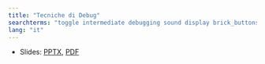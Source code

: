```yaml
---
title: "Tecniche di Debug"
searchterms: "toggle intermediate debugging sound display brick_buttons debugging_techniques"
lang: "it"
---
```

 <ul>
 <li class="ng-binding">Slides:
 <a href="translations/it/intermediate/Tecniche di Debug.pptx">PPTX</a>,
 <a href="translations/it/intermediate/Tecniche di Debug.pdf">PDF</a>
 </li>
 </ul>
